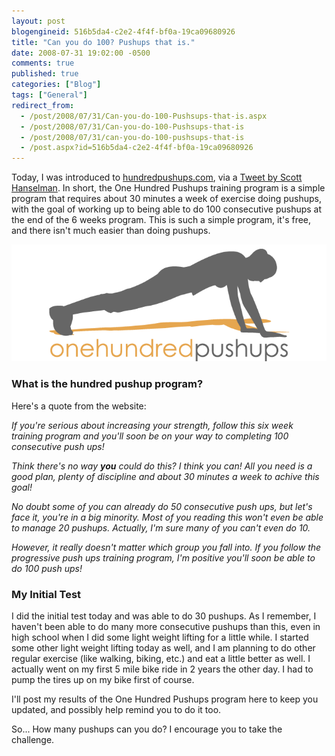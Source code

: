 ```yaml
---
layout: post
blogengineid: 516b5da4-c2e2-4f4f-bf0a-19ca09680926
title: "Can you do 100? Pushups that is."
date: 2008-07-31 19:02:00 -0500
comments: true
published: true
categories: ["Blog"]
tags: ["General"]
redirect_from: 
  - /post/2008/07/31/Can-you-do-100-Pushsups-that-is.aspx
  - /post/2008/07/31/Can-you-do-100-Pushsups-that-is
  - /post/2008/07/31/can-you-do-100-pushsups-that-is
  - /post.aspx?id=516b5da4-c2e2-4f4f-bf0a-19ca09680926
---
```

<!-- more -->

Today, I was introduced to <a href="http://hundredpushups.com/">hundredpushups.com</a>, via a <a href="http://twitter.com/shanselman/statuses/873898459">Tweet by Scott Hanselman</a>. In short, the One Hundred Pushups training program is a simple program that requires about 30 minutes a week of exercise doing pushups, with the goal of working up to being able to do 100 consecutive pushups at the end of the 6 weeks program. This is such a simple program, it's free, and there isn't much easier than doing pushups.

 

<a href="http://hundredpushups.com"><img src="/files/onehundredpushups_big.gif" border="0" alt="" /></a>
<h3>What is the hundred pushup program?</h3>

Here's a quote from the website:

*If you're serious about increasing your strength, follow this six week training program and you'll soon be on your way to completing 100 consecutive push ups!*

*Think there's no way ***you*** could do this? I think you can! All you need is a good plan, plenty of discipline and about 30 minutes a week to achive this goal!*

*No doubt some of you can already do 50 consecutive push ups, but let's face it, you're in a big minority. Most of you reading this won't even be able to manage 20 pushups. Actually, I'm sure many of you can't even do 10.*

*However, it really doesn't matter which group you fall into. If you follow the progressive push ups training program, I'm positive you'll soon be able to do 100 push ups!*

 
<h3>My Initial Test 
</h3>

I did the initial test today and was able to do 30 pushups. As I remember, I haven't been able to do many more consecutive pushups than this, even in high school when I did some light weight lifting for a little while. I started some other light weight lifting today as well, and I am planning to do other regular exercise (like walking, biking, etc.) and eat a little better as well. I actually went on my first 5 mile bike ride in 2 years the other day. I had to pump the tires up on my bike first of course.

I'll post my results of the One Hundred Pushups program here to keep you updated, and possibly help remind you to do it too.

So... How many pushups can you do? I encourage you to take the challenge.
